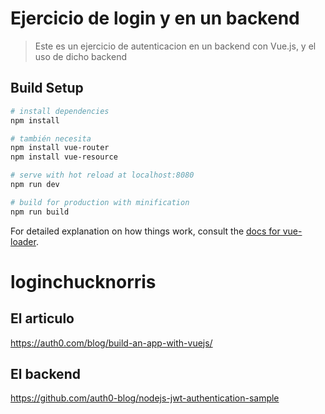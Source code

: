 # Ejercicio de login y en un backend

> Este es un ejercicio de autenticacion en un backend con Vue.js, y el uso de dicho backend

## Build Setup

``` bash
# install dependencies
npm install

# también necesita
npm install vue-router
npm install vue-resource

# serve with hot reload at localhost:8080
npm run dev

# build for production with minification
npm run build
```

For detailed explanation on how things work, consult the [docs for vue-loader](http://vuejs.github.io/vue-loader).
# loginchucknorris


## El articulo
https://auth0.com/blog/build-an-app-with-vuejs/
## El backend
https://github.com/auth0-blog/nodejs-jwt-authentication-sample
